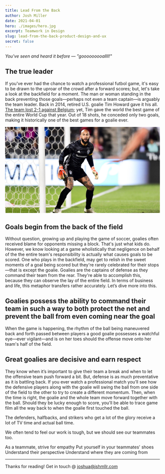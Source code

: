 ```yaml
---
title: Lead From the Back
author: Josh Miller
date: 2021-04-01
hero: ./images/hero.jpg
excerpt: Teamwork in Design
slug: lead-from-the-back-product-design-and-ux
secret: false
---
```

*You've seen and heard it before — "*gooooooooallll*!"*

## The true leader

If you've ever had the chance to watch a professional futbol game, it's easy to be drawn to the uproar of the crowd after a forward scores; but, let's take a look at the backfield for a moment. The man or woman standing in the back preventing those goals—perhaps not even a team captain—is arguably the team leader. Back in 2014, retired U.S. goalie Tim Howard gave it his all. [The team lost 2-1 against Belgium](https://fivethirtyeight.com/features/tim-howard-lost-but-he-just-had-the-best-match-of-the-world-cup/); yet, Tim gave the world the best game of the entire World Cup that year. Out of 18 shots, he conceded only two goals, making it historically one of the best games for a goalie ever.

<div className="Image__Small">
  <img src="./images/tim-howard-goalie.jpg" alt="USA Goalie Tim Howard" />
</div>

## Goals begin from the back of the field

Without question, growing up and playing the game of soccer, goalies often received blame for opponents missing a block. That's just what kids do. However, we know looking at a game wholistically that negligence on behalf of the the entire team's responsibility is actually what causes goals to be scored. One who plays in the backfield, may get to relish in the sweet moments of a goal being scored but they're rarely celebrated for their stops—that is except the goalie. Goalies are the captains of defense as they command their team from the rear. They're able to accomplish this, because they can observe the lay of the entire field. In terms of business and life, this metaphor transfers rather accurately. Let’s dive more into this.

## Goalies possess the ability to command their team in such a way to both protect the net and prevent the ball from even coming near the goal

When the game is happening, the rhythm of the ball being maneuvered back and forth passed between players a good goalie possesses a watchful eye—ever vigilant—and is on her toes should the offense move onto her team's half of the field.

## Great goalies are decisive and earn respect

They know when it’s important to give their team a break and when to let the offensive team push forward a bit. But, defense is as much preventative as it is battling back. If you ever watch a professional match you’ll see how the defensive players along with the goalie will swing the ball from one side of the field to the other to try to create a different momentum. Then, when the time is right, the goalie and the whole team move forward together with the ball. Should they be lucky enough to score, you’ll be able to trace game film all the way back to when the goalie first touched the ball.

The defenders, halfbacks, and strikers who get a lot of the glory receive a lot of TV time and actual ball time.

We often tend to feel our work is tough, but we should see our teammates too.

As a teammate, strive for empathy
Put yourself in your teammates' shoes
Understand their perspective
Understand where they are coming from

---
Thanks for reading!
Get in touch @ [joshua@jshmllr.com](mailto:joshua@jshmllr.com)

